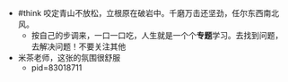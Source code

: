 - #think 咬定青山不放松，立根原在破岩中。千磨万击还坚劲，任尔东西南北风。
	- 按自己的步调来，一口一口吃，人生就是一个个**专题**学习。去找到问题，去解决问题！不要关注其他
- 米茶老师，这张的氛围很舒服
	- pid=83018711